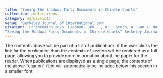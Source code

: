```yaml
---
title: "Seeing the Shadow: Party Documents in Chinese Courts"
collection: publications
category: manuscripts
venue: 'Berkeley Journal of International Law'
citation: 'Forthcoming 2025. Liebman, Ben L., R.E. Stern, W. Gao X. Wu and M.E. Roberts.
“Seeing the Shadow: Party Documents in Chinese Courts” Berkeley Journal of International Law.'
---
```


The contents above will be part of a list of publications, if the user clicks the link for the publication than the contents of section will be rendered as a full page, allowing you to provide more information about the paper for the reader. When publications are displayed as a single page, the contents of the above "citation" field will automatically be included below this section in a smaller font.
